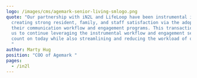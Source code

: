 ```yaml
---
logo: /images/cms/agemark-senior-living-smlogo.png
quote: "Our partnership with iN2L and LifeLoop have been instrumental in
  creating strong resident, family, and staff satisfaction via the adoption of
  their communication workflow and engagement programs. This transaction allows
  us to continue leveraging the instrumental workflow and engagement services we
  count on today while also streamlining and reducing the workload of our staff.
  "
author: Marty Hug
position: "COO of Agemark "
pages:
  - /in2l
---
```

